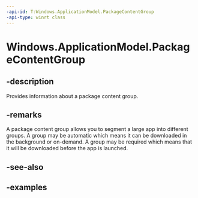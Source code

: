 ```yaml
---
-api-id: T:Windows.ApplicationModel.PackageContentGroup
-api-type: winrt class
---
```


<!-- Class syntax.
public class PackageContentGroup
-->

# Windows.ApplicationModel.PackageContentGroup

## -description
Provides information about a package content group.

## -remarks
A package content group allows you to segment a large app into different groups. A group may be automatic which means it can be downloaded in the background or on-demand. A group may be required which means that it will be downloaded before the app is launched.

## -see-also

## -examples
